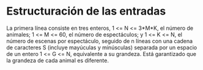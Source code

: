 # Estructuración de las entradas

La primera línea consiste en tres enteros, 1 <= N <= 3\*M\*K, el número de animales; 1 <= M <= 60, el número de espectáculos; y  1 <= K <= N, el número de escenas por espectáculo, seguido de n líneas con una cadena de caracteres S (incluye mayúculas y minúsculas) separada por un espacio de un entero 1 <= G <= N, equivalente a su grandeza. Está garantizado que la grandeza de cada animal es diferente.
